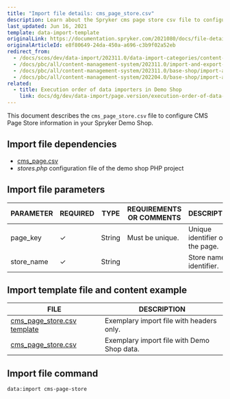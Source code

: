 ```yaml
---
title: "Import file details: cms_page_store.csv"
description: Learn about the Spryker cms page store csv file to configure CMS Page Store information for your Spryker Shop.
last_updated: Jun 16, 2021
template: data-import-template
originalLink: https://documentation.spryker.com/2021080/docs/file-details-cms-page-storecsv
originalArticleId: e8f80649-24da-450a-a696-c3b9f02a52eb
redirect_from:
  - /docs/scos/dev/data-import/202311.0/data-import-categories/content-management/file-details-cms-page-store.csv.html
  - /docs/pbc/all/content-management-system/202311.0/import-and-export-data/file-details-cms-page-store.csv.html
  - /docs/pbc/all/content-management-system/202311.0/base-shop/import-and-export-data/file-details-cms-page-store.csv.html
  - /docs/pbc/all/content-management-system/202204.0/base-shop/import-and-export-data/import-file-details-cms-page-store.csv.html
related:
  - title: Execution order of data importers in Demo Shop
    link: docs/dg/dev/data-import/page.version/execution-order-of-data-importers.html
---
```


This document describes the `cms_page_store.csv` file to configure CMS Page Store information in your Spryker Demo Shop.

## Import file dependencies


- [cms_page.csv](/docs/pbc/all/content-management-system/latest/base-shop/import-and-export-data/import-file-details-cms-page.csv.html)
- *stores.php* configuration file of the demo shop PHP project


## Import file parameters


| PARAMETER | REQUIRED | TYPE | REQUIREMENTS OR COMMENTS | DESCRIPTION |
| --- | --- | --- | --- | --- |
| page_key | &check; | String | Must be unique. | Unique identifier of the page. |
| store_name | &check; | String |  | Store name identifier. |



## Import template file and content example

| FILE | DESCRIPTION |
| --- | --- |
| [cms_page_store.csv template](https://spryker.s3.eu-central-1.amazonaws.com/docs/Developer+Guide/Back-End/Data+Manipulation/Data+Ingestion/Data+Import/Data+Import+Categories/Content+Management/Template+cms_page_store.csv) | Exemplary import file with headers only. |
| [cms_page_store.csv](https://spryker.s3.eu-central-1.amazonaws.com/docs/Developer+Guide/Back-End/Data+Manipulation/Data+Ingestion/Data+Import/Data+Import+Categories/Content+Management/cms_page_store.csv) | Exemplary import file with Demo Shop data. |

## Import file command

```bash
data:import cms-page-store
```
